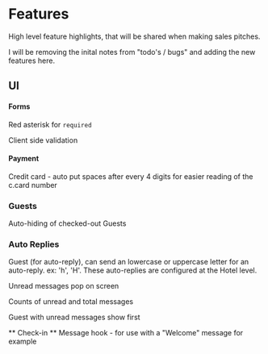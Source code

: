 # Features

High level feature highlights, that will be shared when making sales pitches.

I will be removing the inital notes from "todo's / bugs" and adding the 
new features here.


## UI

#### Forms

Red asterisk for `required`

Client side validation

#### Payment

Credit card - auto put spaces after every 4 digits for easier reading of the c.card number

### Guests

Auto-hiding of checked-out Guests


### Auto Replies

Guest (for auto-reply), can send an lowercase or uppercase letter for an auto-reply.
ex: 'h', 'H'.  These auto-replies are configured at the Hotel level.

Unread messages pop on screen

Counts of unread and total messages

Guest with unread messages show first

** Check-in ** Message hook - for use with a "Welcome" message for example
